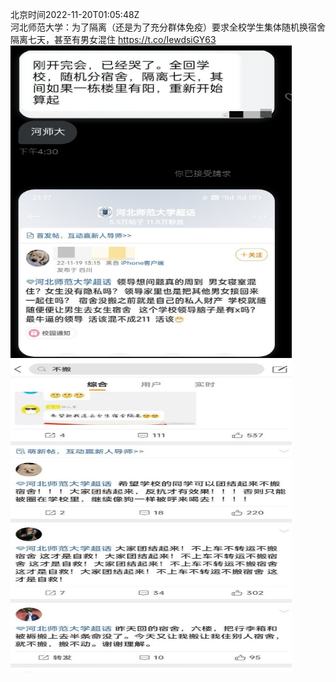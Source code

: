北京时间2022-11-20T01:05:48Z<br>河北师范大学：为了隔离（还是为了充分群体免疫）要求全校学生集体随机换宿舍隔离七天，甚至有男女混住 https://t.co/IewdsiGY63<br><img src='/temp/image/2022/o-Month-11/1594014087293259778_0.jpg' width='450' height='500'><img src='/temp/image/2022/o-Month-11/1594014087293259778_1.jpg' width='450' height='500'><br><br>